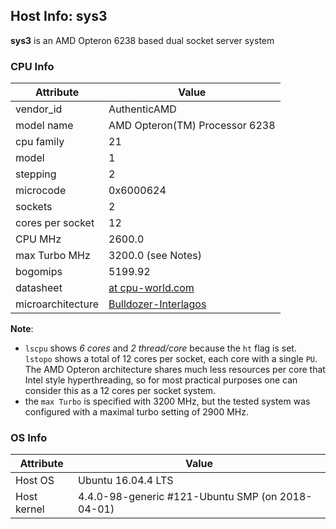 ## Host Info: sys3

**sys3** is an AMD Opteron 6238 based dual socket server system

### CPU Info

| Attribute | Value |
| --------- | ----- |
| vendor_id    | AuthenticAMD |
| model name   | AMD Opteron(TM) Processor 6238 |
| cpu family   | 21 |
| model        | 1 |
| stepping     | 2 |
| microcode    | 0x6000624 |
| sockets      | 2 |
| cores per socket | 12 |
| CPU MHz       | 2600.0 |
| max Turbo MHz | 3200.0 (see Notes) |
| bogomips     | 5199.92 |
| datasheet    | [at cpu-world.com](http://www.cpu-world.com/CPUs/Bulldozer/AMD-Opteron%206238.html) |
| microarchitecture | [Bulldozer-Interlagos](https://en.wikipedia.org/wiki/Bulldozer_(microarchitecture)) |

**Note**:
- `lscpu` shows _6 cores_ and _2 thread/core_ because the `ht` flag is set.
  `lstopo` shows a total of 12 cores per socket, each core with a single `PU`.
  The AMD Opteron architecture shares much less resources per core that Intel
  style hyperthreading, so for most practical purposes one can consider this as a
  12 cores per socket system.
- the `max Turbo` is specified with 3200 MHz, but the tested system was
  configured with a maximal turbo setting of 2900 MHz.

### OS Info

| Attribute | Value |
| --------- | ----- |
| Host OS      | Ubuntu 16.04.4 LTS |
| Host kernel  | 4.4.0-98-generic #121-Ubuntu SMP (on 2018-04-01) |
